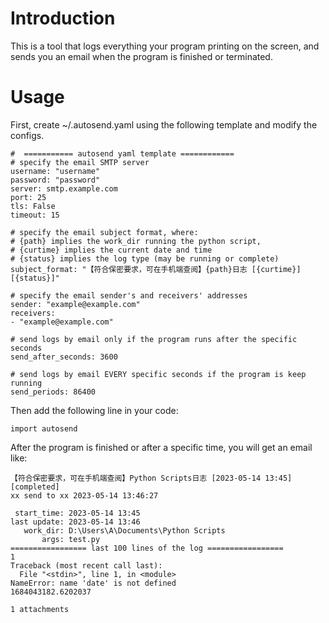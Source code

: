 # Introduction
This is a tool that logs everything your program printing on the screen, 
and sends you an email when the program is finished or terminated.

# Usage
First, create ~/.autosend.yaml using the following 
template and modify the configs.
```
#  =========== autosend yaml template ============
# specify the email SMTP server
username: "username"
password: "password"
server: smtp.example.com
port: 25
tls: False
timeout: 15

# specify the email subject format, where: 
# {path} implies the work_dir running the python script,
# {curtime} implies the current date and time
# {status} implies the log type (may be running or complete) 
subject_format: "【符合保密要求，可在手机端查阅】{path}日志 [{curtime}] [{status}]"

# specify the email sender's and receivers' addresses
sender: "example@example.com"
receivers: 
- "example@example.com"

# send logs by email only if the program runs after the specific seconds
send_after_seconds: 3600

# send logs by email EVERY specific seconds if the program is keep running
send_periods: 86400
```
 
Then add the following line in your code:
```
import autosend
```

After the program is finished or after a specific time,
you will get an email like:
```
【符合保密要求，可在手机端查阅】Python Scripts日志 [2023-05-14 13:45] [completed]
xx send to xx 2023-05-14 13:46:27

 start_time: 2023-05-14 13:45
last update: 2023-05-14 13:46
   work_dir: D:\Users\A\Documents\Python Scripts
       args: test.py
================= last 100 lines of the log =================
1
Traceback (most recent call last):
  File "<stdin>", line 1, in <module>
NameError: name 'date' is not defined
1684043182.6202037

1 attachments
```
